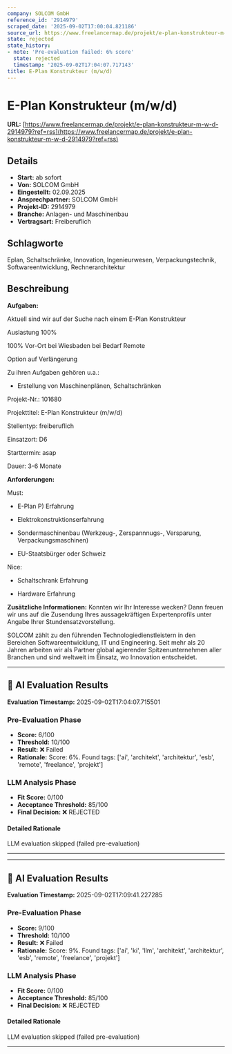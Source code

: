 ```yaml
---
company: SOLCOM GmbH
reference_id: '2914979'
scraped_date: '2025-09-02T17:00:04.821186'
source_url: https://www.freelancermap.de/projekt/e-plan-konstrukteur-m-w-d-2914979?ref=rss
state: rejected
state_history:
- note: 'Pre-evaluation failed: 6% score'
  state: rejected
  timestamp: '2025-09-02T17:04:07.717143'
title: E-Plan Konstrukteur (m/w/d)
---
```



# E-Plan Konstrukteur (m/w/d)
**URL:** [https://www.freelancermap.de/projekt/e-plan-konstrukteur-m-w-d-2914979?ref=rss](https://www.freelancermap.de/projekt/e-plan-konstrukteur-m-w-d-2914979?ref=rss)
## Details
- **Start:** ab sofort
- **Von:** SOLCOM GmbH
- **Eingestellt:** 02.09.2025
- **Ansprechpartner:** SOLCOM GmbH
- **Projekt-ID:** 2914979
- **Branche:** Anlagen- und Maschinenbau
- **Vertragsart:** Freiberuflich

## Schlagworte
Eplan, Schaltschränke, Innovation, Ingenieurwesen, Verpackungstechnik, Softwareentwicklung, Rechnerarchitektur

## Beschreibung
**Aufgaben:**

Aktuell sind wir auf der Suche nach einem E-Plan Konstrukteur

Auslastung 100%

100% Vor-Ort bei Wiesbaden bei Bedarf Remote

Option auf Verlängerung

Zu ihren Aufgaben gehören u.a.:

+ Erstellung von Maschinenplänen, Schaltschränken

Projekt-Nr.:
101680

Projekttitel:
E-Plan Konstrukteur (m/w/d)

Stellentyp:
freiberuflich

Einsatzort:
D6

Starttermin:
asap

Dauer:
3-6 Monate

**Anforderungen:**

Must:

+ E-Plan P) Erfahrung

+ Elektrokonstruktionserfahrung

+ Sondermaschinenbau (Werkzeug-, Zerspannnugs-, Versparung, Verpackungsmaschinen)

+ EU-Staatsbürger oder Schweiz

Nice:

+ Schaltschrank Erfahrung

+ Hardware Erfahrung

**Zusätzliche Informationen:**
Konnten wir Ihr Interesse wecken? Dann freuen wir uns auf die Zusendung Ihres aussagekräftigen Expertenprofils unter Angabe Ihrer Stundensatzvorstellung.

SOLCOM zählt zu den führenden Technologiedienstleistern in den Bereichen Softwareentwicklung, IT und Engineering. Seit mehr als 20 Jahren arbeiten wir als Partner global agierender Spitzenunternehmen aller Branchen und sind weltweit im Einsatz, wo Innovation entscheidet.

---

## 🤖 AI Evaluation Results

**Evaluation Timestamp:** 2025-09-02T17:04:07.715501

### Pre-Evaluation Phase
- **Score:** 6/100
- **Threshold:** 10/100
- **Result:** ❌ Failed
- **Rationale:** Score: 6%. Found tags: ['ai', 'architekt', 'architektur', 'esb', 'remote', 'freelance', 'projekt']

### LLM Analysis Phase
- **Fit Score:** 0/100
- **Acceptance Threshold:** 85/100
- **Final Decision:** ❌ REJECTED

#### Detailed Rationale
LLM evaluation skipped (failed pre-evaluation)

---


---

## 🤖 AI Evaluation Results

**Evaluation Timestamp:** 2025-09-02T17:09:41.227285

### Pre-Evaluation Phase
- **Score:** 9/100
- **Threshold:** 10/100
- **Result:** ❌ Failed
- **Rationale:** Score: 9%. Found tags: ['ai', 'ki', 'llm', 'architekt', 'architektur', 'esb', 'remote', 'freelance', 'projekt']

### LLM Analysis Phase
- **Fit Score:** 0/100
- **Acceptance Threshold:** 85/100
- **Final Decision:** ❌ REJECTED

#### Detailed Rationale
LLM evaluation skipped (failed pre-evaluation)

---
